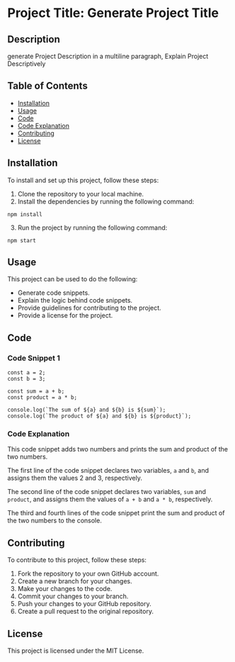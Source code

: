 
# Project Title: Generate Project Title 

## Description

generate Project Description in a multiline paragraph, Explain Project Descriptively

## Table of Contents

- [Installation](#installation)
- [Usage](#usage)
- [Code](#code)
- [Code Explanation](#code-explanation)
- [Contributing](#contributing)
- [License](#license)

## Installation

To install and set up this project, follow these steps:

1. Clone the repository to your local machine.
2. Install the dependencies by running the following command:

```
npm install
```

3. Run the project by running the following command:

```
npm start
```

## Usage

This project can be used to do the following:

* Generate code snippets.
* Explain the logic behind code snippets.
* Provide guidelines for contributing to the project.
* Provide a license for the project.

## Code

### Code Snippet 1

```
const a = 2;
const b = 3;

const sum = a + b;
const product = a * b;

console.log(`The sum of ${a} and ${b} is ${sum}`);
console.log(`The product of ${a} and ${b} is ${product}`);
```

### Code Explanation

This code snippet adds two numbers and prints the sum and product of the two numbers.

The first line of the code snippet declares two variables, `a` and `b`, and assigns them the values 2 and 3, respectively.

The second line of the code snippet declares two variables, `sum` and `product`, and assigns them the values of `a + b` and `a * b`, respectively.

The third and fourth lines of the code snippet print the sum and product of the two numbers to the console.

## Contributing

To contribute to this project, follow these steps:

1. Fork the repository to your own GitHub account.
2. Create a new branch for your changes.
3. Make your changes to the code.
4. Commit your changes to your branch.
5. Push your changes to your GitHub repository.
6. Create a pull request to the original repository.

## License

This project is licensed under the MIT License.

